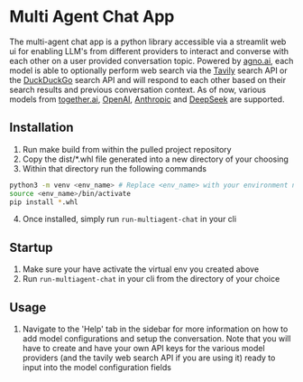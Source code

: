 # Multi Agent Chat App

The multi-agent chat app is a python library accessible via a streamlit web ui for enabling LLM's from different providers to interact and converse with each other on a user provided conversation topic. Powered by [agno.ai](https://github.com/agno-agi/agno), each model is able to optionally perform web search via the [Tavily](https://tavily.com/) search API or the [DuckDuckGo](https://duckduckgo.com/) search API and will respond to each other based on their search results and previous conversation context. As of now, various models from [together.ai](https://www.together.ai/), [OpenAI](https://openai.com/), [Anthropic](https://claude.ai/) and [DeepSeek](https://www.deepseek.com/) are supported.

## Installation

1. Run make build from within the pulled project repository
2. Copy the dist/*.whl file generated into a new directory of your choosing
3. Within that directory run the following commands

```bash
python3 -m venv <env_name> # Replace <env_name> with your environment name
source <env_name>/bin/activate
pip install *.whl
```
4. Once installed, simply run ```run-multiagent-chat``` in your cli

## Startup

1. Make sure your have activate the virtual env you created above
2. Run ```run-multiagent-chat``` in your cli from the directory of your choice

## Usage

1. Navigate to the 'Help' tab in the sidebar for more information on how to add model configurations and setup the conversation. Note that you will have to create and have your own API keys for the various model providers (and the tavily web search API if you are using it) ready to input into the model configuration fields